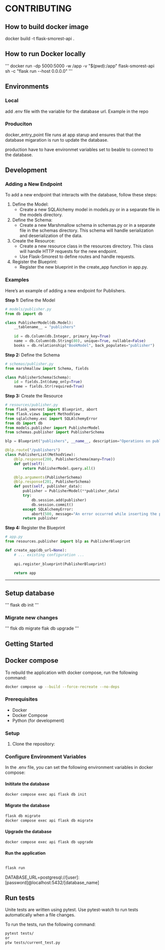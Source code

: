 # CONTRIBUTING

## How to build docker image
docker build -t flask-smorest-api .

## How to run Docker locally
'''
docker run -dp 5000:5000 -w /app -v "$(pwd):/app" flask-smorest-api sh -c "flask run --host 0.0.0.0"
'''
## Environments


### Local 
add .env file with the variable for the database url. Example in the repo

### Produciton
docker_entry_point file runs at app starup and ensures that that the database
migaration is run to update the database.

production have to have environmet variables set to beable to connect to the 
database.


## Development

### Adding a New Endpoint
To add a new endpoint that interacts with the database, follow these steps:

1. Define the Model:
   * Create a new SQLAlchemy model in models.py or in a separate file in the models directory.
2. Define the Schema:
   * Create a new Marshmallow schema in schemas.py or in a separate file in the schemas directory. This schema will handle serialization and deserialization of the data.
3. Create the Resource:
   * Create a new resource class in the resources directory. This class will handle HTTP requests for the new endpoint.
   * Use Flask-Smorest to define routes and handle requests.
4. Register the Blueprint:
   * Register the new blueprint in the create_app function in app.py.

### Examples
Here’s an example of adding a new endpoint for Publishers.

**Step 1:** Define the Model
```python
# models/publisher.py
from db import db

class PublisherModel(db.Model):
    __tablename__ = "publishers"
    
    id = db.Column(db.Integer, primary_key=True)
    name = db.Column(db.String(80), unique=True, nullable=False)
    books = db.relationship("BookModel", back_populates="publisher")
```

**Step 2:** Define the Schema
```python
# schemas/publisher.py
from marshmallow import Schema, fields

class PublisherSchema(Schema):
    id = fields.Int(dump_only=True)
    name = fields.Str(required=True)
```

**Step 3:** Create the Resource
```python
# resources/publisher.py
from flask_smorest import Blueprint, abort
from flask.views import MethodView
from sqlalchemy.exc import SQLAlchemyError
from db import db
from models.publisher import PublisherModel
from schemas.publisher import PublisherSchema

blp = Blueprint("publishers", __name__, description="Operations on publishers")

@blp.route("/publishers")
class PublisherList(MethodView):
    @blp.response(200, PublisherSchema(many=True))
    def get(self):
        return PublisherModel.query.all()

    @blp.arguments(PublisherSchema)
    @blp.response(201, PublisherSchema)
    def post(self, publisher_data):
        publisher = PublisherModel(**publisher_data)
        try:
            db.session.add(publisher)
            db.session.commit()
        except SQLAlchemyError:
            abort(500, message="An error occurred while inserting the publisher.")
        return publisher
```

**Step 4:** Register the Blueprint
```python
# app.py
from resources.publisher import blp as PublisherBlueprint

def create_app(db_url=None):
    # ... existing configuration ...
    
    api.register_blueprint(PublisherBlueprint)
    
    return app
```
_____________________
## Setup database

'''
flask db init
'''

### Migrate new changes
'''
flsk db migrate
flak db upgrade
'''
## Getting Started

## Docker compose

To rebuild the application with docker compose, run the following command:
```bash
docker compose up --build --force-recreate --no-deps
```

### Prerequisites

- Docker
- Docker Compose
- Python (for development)

### Setup

1. Clone the repository:

### Configure Environment Variables
In the .env file, you can set the following environment variables in docker compose:

#### Inititate the database
```bash
docker compose exec api flask db init
```

#### Migrate the database
```bash
flask db migrate
docker compose exec api flask db migrate
```

#### Upgrade the database
```bash
docker compose exec api flask db upgrade
```
#### Run the application
```bash	

flask run
```
DATABASE_URL=postgresql://[user]:[password]@localhost:5432/[database_name]

## Run tests
Unite tests are written using pytest. Use pytest-watch to run tests
automatically when a file changes.

To run the tests, run the following command:
```bash
pytest tests/
or
ptw tests/current_test.py
```
